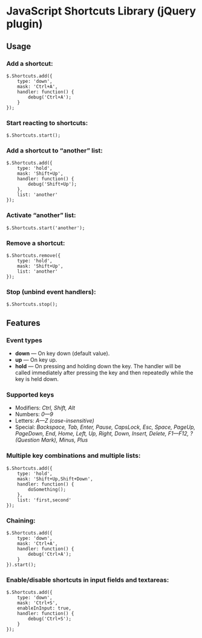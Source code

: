 JavaScript Shortcuts Library (jQuery plugin)
===

Usage
---

### Add a shortcut:

	$.Shortcuts.add({
	    type: 'down',
	    mask: 'Ctrl+A',
	    handler: function() {
	        debug('Ctrl+A');
	    }
	});

### Start reacting to shortcuts:

	$.Shortcuts.start();

### Add a shortcut to &ldquo;another&rdquo; list:

	$.Shortcuts.add({
	    type: 'hold',
	    mask: 'Shift+Up',
	    handler: function() {
	        debug('Shift+Up');
	    },
	    list: 'another'
	});

### Activate &ldquo;another&rdquo; list:

	$.Shortcuts.start('another');

### Remove a shortcut:

	$.Shortcuts.remove({
	    type: 'hold',
	    mask: 'Shift+Up',
	    list: 'another'
	});

### Stop (unbind event handlers):

	$.Shortcuts.stop();

Features
---

### Event types

* **down** &mdash; On key down (default value).
* **up** &mdash; On key up.
* **hold** &mdash; On pressing and holding down the key. The handler will be called immediately after pressing the key and then repeatedly while the key is held down.

### Supported keys

* Modifiers: *Ctrl, Shift, Alt*
* Numbers: *0&mdash;9*
* Letters: *A&mdash;Z (case-insensitive)*
* Special: *Backspace, Tab, Enter, Pause, CapsLock, Esc, Space, PageUp, PageDown, End, Home, Left, Up, Right, Down, Insert, Delete, F1&mdash;F12, ? (Question Mark), Minus, Plus*

### Multiple key combinations and multiple lists:

	$.Shortcuts.add({
	    type: 'hold',
	    mask: 'Shift+Up,Shift+Down',
	    handler: function() {
	        doSomething();
	    },
	    list: 'first,second'
	});

### Chaining:

	$.Shortcuts.add({
	    type: 'down',
	    mask: 'Ctrl+A',
	    handler: function() {
	        debug('Ctrl+A');
	    }
	}).start();

### Enable/disable shortcuts in input fields and textareas:

	$.Shortcuts.add({
	    type: 'down',
	    mask: 'Ctrl+S',
	    enableInInput: true,
	    handler: function() {
	        debug('Ctrl+S');
	    }
	});